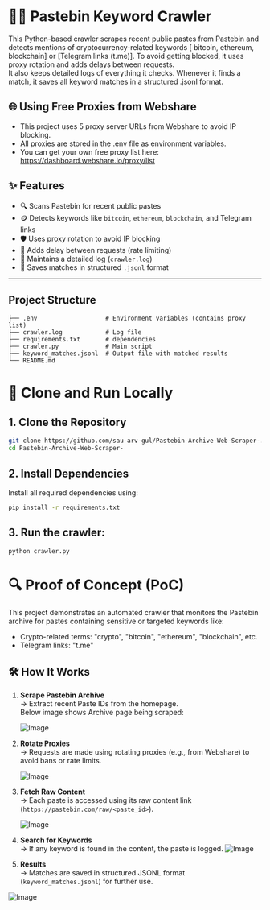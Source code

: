 # 🕵️‍♂️ Pastebin Keyword Crawler
This Python-based crawler scrapes recent public pastes from Pastebin and detects mentions of cryptocurrency-related keywords [ bitcoin, ethereum, blockchain] or [Telegram links (t.me)].
To avoid getting blocked, it uses proxy rotation and adds delays between requests.   
It also keeps detailed logs of everything it checks. Whenever it finds a match, it saves all keyword matches in a structured .jsonl format.



## 🌐 Using Free Proxies from Webshare

- This project uses 5 proxy server URLs from Webshare to avoid IP blocking.  
- All proxies are stored in the .env file as environment variables.  
- You can get your own free proxy list here:
https://dashboard.webshare.io/proxy/list

## ✨ Features

- 🔍 Scans Pastebin for recent public pastes
- 🪙 Detects keywords like `bitcoin`, `ethereum`, `blockchain`, and Telegram links
- 🛡️ Uses proxy rotation to avoid IP blocking
- 🐌 Adds delay between requests (rate limiting)
- 📜 Maintains a detailed log (`crawler.log`)
- 🧾 Saves matches in structured `.jsonl` format

---

##  Project Structure
```
├── .env                   # Environment variables (contains proxy list)
├── crawler.log            # Log file
├── requirements.txt       # dependencies
├── crawler.py             # Main script
├── keyword_matches.jsonl  # Output file with matched results
└── README.md              
```



# 🚀 Clone and Run Locally

## 1. Clone the Repository
```bash
git clone https://github.com/sau-arv-gul/Pastebin-Archive-Web-Scraper-.git
cd Pastebin-Archive-Web-Scraper-
```
## 2. Install Dependencies
Install all required dependencies using:
```bash
pip install -r requirements.txt
```

## 3. Run the crawler:
```bash
python crawler.py
```

# 🔍 Proof of Concept (PoC)
This project demonstrates an automated crawler that monitors the Pastebin archive for pastes containing sensitive or targeted keywords like:
- Crypto-related terms: "crypto", "bitcoin", "ethereum", "blockchain", etc.
- Telegram links: "t.me"

## 🛠️ How It Works

1. **Scrape Pastebin Archive**  
   → Extract recent Paste IDs from the homepage.  
   Below image shows Archive page being scraped:
   
   ![Image](https://github.com/user-attachments/assets/fd1452a9-e5f9-46e0-bad9-19b2d3d5fa47)

3. **Rotate Proxies**  
   → Requests are made using rotating proxies (e.g., from Webshare) to avoid bans or rate limits.

   ![Image](https://github.com/user-attachments/assets/ec2b061e-d62c-490c-a1dd-6b6570e16cd4)

5. **Fetch Raw Content**  
   → Each paste is accessed using its raw content link (`https://pastebin.com/raw/<paste_id>`).

   ![Image](https://github.com/user-attachments/assets/02c964cd-91ec-4723-b1d3-d65c1b7ca102)

7. **Search for Keywords**  
   → If any keyword is found in the content, the paste is logged.
     ![Image](https://github.com/user-attachments/assets/8fc317e9-d528-42de-8f81-f29a0dc36bbf)

9. **Results**  
   → Matches are saved in structured JSONL format (`keyword_matches.jsonl`) for further use.

![Image](https://github.com/user-attachments/assets/55feac93-9157-4f10-b473-289e9d694f25)
